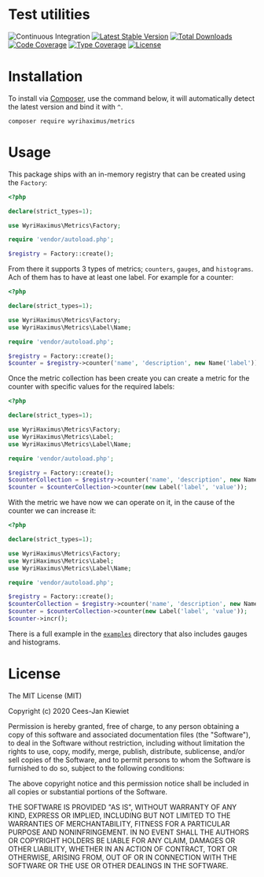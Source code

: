 # Test utilities

![Continuous Integration](https://github.com/wyrihaximus/php-metrics/workflows/Continuous%20Integration/badge.svg)
[![Latest Stable Version](https://poser.pugx.org/wyrihaximus/metrics/v/stable.png)](https://packagist.org/packages/wyrihaximus/metrics)
[![Total Downloads](https://poser.pugx.org/wyrihaximus/metrics/downloads.png)](https://packagist.org/packages/wyrihaximus/metrics/stats)
[![Code Coverage](https://coveralls.io/repos/github/WyriHaximus/php-metrics/badge.svg?branchmaster)](https://coveralls.io/github/WyriHaximus/php-metrics?branch=master)
[![Type Coverage](https://shepherd.dev/github/WyriHaximus/php-metrics/coverage.svg)](https://shepherd.dev/github/WyriHaximus/php-metrics)
[![License](https://poser.pugx.org/wyrihaximus/metrics/license.png)](https://packagist.org/packages/wyrihaximus/metrics)

# Installation

To install via [Composer](http://getcomposer.org/), use the command below, it will automatically detect the latest version and bind it with `^`.

```
composer require wyrihaximus/metrics
```

# Usage

This package ships with an in-memory registry that can be created using the `Factory`:

```php
<?php

declare(strict_types=1);

use WyriHaximus\Metrics\Factory;

require 'vendor/autoload.php';

$registry = Factory::create();
```

From there it supports 3 types of metrics; `counters`, `gauges`, and `histograms`. Ach of them has to have at least
one label. For example for a counter:

```php
<?php

declare(strict_types=1);

use WyriHaximus\Metrics\Factory;
use WyriHaximus\Metrics\Label\Name;

require 'vendor/autoload.php';

$registry = Factory::create();
$counter = $registry->counter('name', 'description', new Name('label'));
```

Once the metric collection has been create you can create a metric for the counter with specific values for the
required labels:

```php
<?php

declare(strict_types=1);

use WyriHaximus\Metrics\Factory;
use WyriHaximus\Metrics\Label;
use WyriHaximus\Metrics\Label\Name;

require 'vendor/autoload.php';

$registry = Factory::create();
$counterCollection = $registry->counter('name', 'description', new Name('label'));
$counter = $counterCollection->counter(new Label('label', 'value'));
```

With the metric we have now we can operate on it, in the cause of the counter we can increase it:

```php
<?php

declare(strict_types=1);

use WyriHaximus\Metrics\Factory;
use WyriHaximus\Metrics\Label;
use WyriHaximus\Metrics\Label\Name;

require 'vendor/autoload.php';

$registry = Factory::create();
$counterCollection = $registry->counter('name', 'description', new Name('label'));
$counter = $counterCollection->counter(new Label('label', 'value'));
$counter->incr();
```

There is a full example in the [`examples`](examples/) directory that also includes gauges and histograms.

# License

The MIT License (MIT)

Copyright (c) 2020 Cees-Jan Kiewiet

Permission is hereby granted, free of charge, to any person obtaining a copy
of this software and associated documentation files (the "Software"), to deal
in the Software without restriction, including without limitation the rights
to use, copy, modify, merge, publish, distribute, sublicense, and/or sell
copies of the Software, and to permit persons to whom the Software is
furnished to do so, subject to the following conditions:

The above copyright notice and this permission notice shall be included in all
copies or substantial portions of the Software.

THE SOFTWARE IS PROVIDED "AS IS", WITHOUT WARRANTY OF ANY KIND, EXPRESS OR
IMPLIED, INCLUDING BUT NOT LIMITED TO THE WARRANTIES OF MERCHANTABILITY,
FITNESS FOR A PARTICULAR PURPOSE AND NONINFRINGEMENT. IN NO EVENT SHALL THE
AUTHORS OR COPYRIGHT HOLDERS BE LIABLE FOR ANY CLAIM, DAMAGES OR OTHER
LIABILITY, WHETHER IN AN ACTION OF CONTRACT, TORT OR OTHERWISE, ARISING FROM,
OUT OF OR IN CONNECTION WITH THE SOFTWARE OR THE USE OR OTHER DEALINGS IN THE
SOFTWARE.
